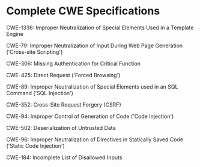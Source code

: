 

# Complete CWE Specifications

CWE-1336: Improper Neutralization of Special Elements Used in a Template Engine

CWE-79: Improper Neutralization of Input During Web Page Generation ('Cross-site Scripting')

CWE-306: Missing Authentication for Critical Function

CWE-425: Direct Request ('Forced Browsing')

CWE-89: Improper Neutralization of Special Elements used in an SQL Command ('SQL Injection')

CWE-352: Cross-Site Request Forgery (CSRF)

CWE-94: Improper Control of Generation of Code ('Code Injection')

CWE-502: Deserialization of Untrusted Data

CWE-96: Improper Neutralization of Directives in Statically Saved Code ('Static Code Injection')

CWE-184: Incomplete List of Disallowed Inputs